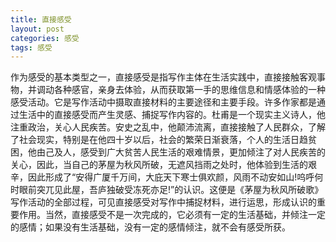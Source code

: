 ```yaml
---
title: 直接感受
layout: post
categories: 感受
tags: 感受
---
```


作为感受的基本类型之一，直接感受是指写作主体在生活实践中，直接接触客观事物，并调动各种感官，亲身去体验，从而获取第一手的思维信息和情感体验的一种感受活动。它是写作活动中摄取直接材料的主要途径和主要手段。许多作家都是通过生活中的直接感受而产生灵感、捕捉写作内容的。杜甫是一个现实主义诗人，他注重政治，关心人民疾苦。安史之乱中，他颠沛流离，直接接触了人民群众，了解了社会现实，特别是在他四十岁以后，社会的繁荣日渐衰落，个人的生活日趋贫困，他由己及人，感受到广大贫苦人民生活的艰难情景，更加倾注了对人民疾苦的关心，因此，当自己的茅屋为秋风所破，无遮风挡雨之处时，他体验到生活的艰辛，因此形成了“安得广厦千万间，大庇天下寒士俱欢颜，风雨不动安如山!呜呼何时眼前突兀见此屋，吾庐独破受冻死亦足!”的认识。这便是《茅屋为秋风所破歌》写作活动的全部过程，可见直接感受对写作中捕捉材料，进行运思，形成认识的重要作用。当然，直接感受不是一次完成的，它必须有一定的生活基础，并倾注一定的感情；如果没有生活基础，没有一定的感情倾注，就不会有感受所获。 
